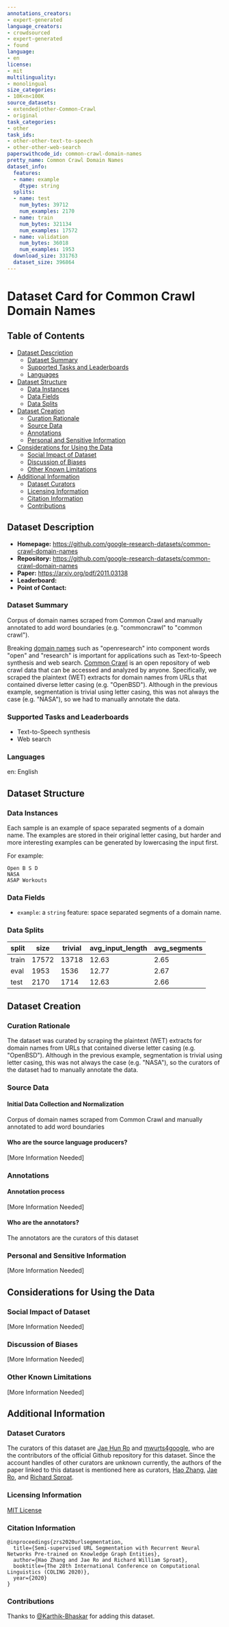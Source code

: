 ```yaml
---
annotations_creators:
- expert-generated
language_creators:
- crowdsourced
- expert-generated
- found
language:
- en
license:
- mit
multilinguality:
- monolingual
size_categories:
- 10K<n<100K
source_datasets:
- extended|other-Common-Crawl
- original
task_categories:
- other
task_ids:
- other-other-text-to-speech
- other-other-web-search
paperswithcode_id: common-crawl-domain-names
pretty_name: Common Crawl Domain Names
dataset_info:
  features:
  - name: example
    dtype: string
  splits:
  - name: test
    num_bytes: 39712
    num_examples: 2170
  - name: train
    num_bytes: 321134
    num_examples: 17572
  - name: validation
    num_bytes: 36018
    num_examples: 1953
  download_size: 331763
  dataset_size: 396864
---
```


# Dataset Card for Common Crawl Domain Names
## Table of Contents
- [Dataset Description](#dataset-description)
  - [Dataset Summary](#dataset-summary)
  - [Supported Tasks and Leaderboards](#supported-tasks-and-leaderboards)
  - [Languages](#languages)
- [Dataset Structure](#dataset-structure)
  - [Data Instances](#data-instances)
  - [Data Fields](#data-fields)
  - [Data Splits](#data-splits)
- [Dataset Creation](#dataset-creation)
  - [Curation Rationale](#curation-rationale)
  - [Source Data](#source-data)
  - [Annotations](#annotations)
  - [Personal and Sensitive Information](#personal-and-sensitive-information)
- [Considerations for Using the Data](#considerations-for-using-the-data)
  - [Social Impact of Dataset](#social-impact-of-dataset)
  - [Discussion of Biases](#discussion-of-biases)
  - [Other Known Limitations](#other-known-limitations)
- [Additional Information](#additional-information)
  - [Dataset Curators](#dataset-curators)
  - [Licensing Information](#licensing-information)
  - [Citation Information](#citation-information)
  - [Contributions](#contributions)

## Dataset Description

- **Homepage:** https://github.com/google-research-datasets/common-crawl-domain-names
- **Repository:** https://github.com/google-research-datasets/common-crawl-domain-names
- **Paper:** https://arxiv.org/pdf/2011.03138
- **Leaderboard:**
- **Point of Contact:**

### Dataset Summary

Corpus of domain names scraped from Common Crawl and manually annotated to add word boundaries (e.g. "commoncrawl" to "common crawl").

Breaking [domain names](https://developer.mozilla.org/en-US/docs/Learn/Common_questions/What_is_a_URL) such as "openresearch" into component words "open" and "research" is important for applications such as Text-to-Speech synthesis and web search.  [Common Crawl](https://commoncrawl.org/)  is an open repository of web crawl data that can be accessed and analyzed by anyone. Specifically, we scraped the plaintext (WET) extracts for domain names from URLs that contained diverse letter casing (e.g. "OpenBSD"). Although in the previous example, segmentation is trivial using letter casing, this was not always the case (e.g. "NASA"), so we had to manually annotate the data.

### Supported Tasks and Leaderboards

- Text-to-Speech synthesis
- Web search

### Languages

en: English

## Dataset Structure

### Data Instances

Each sample is an example of space separated segments of a domain name. The examples are stored in their original letter casing, but harder and more interesting examples can be generated by lowercasing the input first.

For example:

```
Open B S D
NASA
ASAP Workouts
```

### Data Fields

- `example`: a `string` feature: space separated segments of a domain name. 

### Data Splits

| split | size  | trivial | avg_input_length | avg_segments |
|-------|-------|---------|------------------|--------------|
| train | 17572 | 13718   | 12.63            | 2.65         |
| eval  | 1953  | 1536    | 12.77            | 2.67         |
| test  | 2170  | 1714    | 12.63            | 2.66         |

## Dataset Creation

### Curation Rationale

The dataset was curated by scraping the plaintext (WET) extracts for domain names from URLs that contained diverse letter casing (e.g. "OpenBSD"). Although in the previous example, segmentation is trivial using letter casing, this was not always the case (e.g. "NASA"), so the curators of the dataset had to manually annotate the data.

### Source Data

#### Initial Data Collection and Normalization

Corpus of domain names scraped from Common Crawl and manually annotated to add word boundaries

#### Who are the source language producers?

[More Information Needed]

### Annotations

#### Annotation process

[More Information Needed]

#### Who are the annotators?

The annotators are the curators of this dataset

### Personal and Sensitive Information

[More Information Needed]

## Considerations for Using the Data

### Social Impact of Dataset

[More Information Needed]

### Discussion of Biases

[More Information Needed]

### Other Known Limitations

[More Information Needed]

## Additional Information

### Dataset Curators

The curators of this dataset are [Jae Hun Ro](https://github.com/JaeHunRo) and [mwurts4google](https://github.com/mwurts4google), who are the contributors of the official Github repository for this dataset. Since the account handles of other curators are unknown currently, the authors of the paper linked to this dataset is mentioned here as curators, [Hao Zhang](https://arxiv.org/search/cs?searchtype=author&query=Zhang%2C+H), [Jae Ro](https://arxiv.org/search/cs?searchtype=author&query=Ro%2C+J), and [Richard Sproat](https://arxiv.org/search/cs?searchtype=author&query=Sproat%2C+R).

### Licensing Information

[MIT License](https://github.com/google-research-datasets/common-crawl-domain-names/blob/master/LICENSE)

### Citation Information

```
@inproceedings{zrs2020urlsegmentation,
  title={Semi-supervised URL Segmentation with Recurrent Neural Networks Pre-trained on Knowledge Graph Entities},
  author={Hao Zhang and Jae Ro and Richard William Sproat},
  booktitle={The 28th International Conference on Computational Linguistics (COLING 2020)},
  year={2020}
}
```


### Contributions

Thanks to [@Karthik-Bhaskar](https://github.com/Karthik-Bhaskar) for adding this dataset.